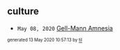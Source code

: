 ## culture

* <code>May 08, 2020</code> [Gell-Mann Amnesia](2020-05-08T09-08-00-gell-mann-amnesia.md)

<sup><sub>generated 13 May 2020 10:57:13 by <a href='https://github.com/senorprogrammer/til'>til</a></sub></sup>

